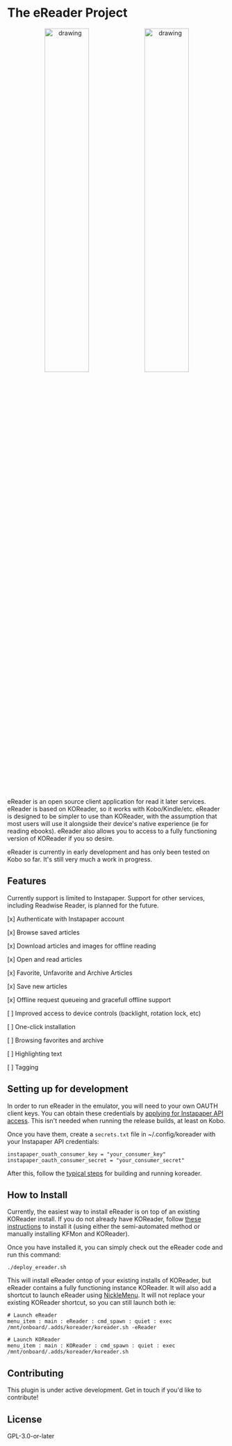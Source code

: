 # The eReader Project

<p align="center">
  <img src="https://github.com/user-attachments/assets/b5b5db2b-9357-4625-9b8f-fa9a692a3b7a" alt="drawing" style="width:45%;"/>
  <img src="https://github.com/user-attachments/assets/f0c72004-3f0e-4984-8537-b92983d227ca" alt="drawing" style="width:45%;"/>
</p>

eReader is an open source client application for read it later services. eReader is based on KOReader, so it works with Kobo/Kindle/etc. eReader is designed to be simpler to use than KOReader, with the assumption that most users will use it alongside their device's native experience (ie for reading ebooks). eReader also allows you to access to a fully functioning version of KOReader if you so desire.

eReader is currently in early development and has only been tested on Kobo so far. It's still very much a work in progress.

## Features

Currently support is limited to Instapaper. Support for other services, including Readwise Reader, is planned for the future.

[x] Authenticate with Instapaper account

[x] Browse saved articles

[x] Download articles and images for offline reading

[x] Open and read articles

[x] Favorite, Unfavorite and Archive Articles

[x] Save new articles

[x] Offline request queueing and gracefull offline support

[ ] Improved access to device controls (backlight, rotation lock, etc)

[ ] One-click installation

[ ] Browsing favorites and archive

[ ] Highlighting text

[ ] Tagging

## Setting up for development

In order to run eReader in the emulator, you will need to your own OAUTH client keys. You can obtain these credentials by [applying for Instapaper API access](https://www.instapaper.com/api). This isn't needed when running the release builds, at least on Kobo.

Once you have them, create a `secrets.txt` file in ~/.config/koreader with your Instapaper API credentials:

```
instapaper_ouath_consumer_key = "your_consumer_key"
instapaper_oauth_consumer_secret = "your_consumer_secret"
```

After this, follow the [typical steps](https://github.com/koreader/koreader/blob/master/doc/Building.md) for building and running koreader.

## How to Install

Currently, the easiest way to install eReader is on top of an existing KOReader install. If you do not already have KOReader, follow [these instructions](https://github.com/koreader/koreader/wiki/Installation-on-Kobo-devices) to install it (using either the semi-automated method or manually installing KFMon and KOReader).

Once you have installed it, you can simply check out the eReader code and run this command:
```
./deploy_ereader.sh
```

 This will install eReader ontop of your existing installs of KOReader, but eReader contains a fully functioning instance KOReader. It will also add a shortcut to launch eReader using [NickleMenu](https://github.com/pgaskin/NickelMenu). It will not replace your existing KOReader shortcut, so you can still launch both ie:
 ```
 # Launch eReader
 menu_item : main : eReader : cmd_spawn : quiet : exec /mnt/onboard/.adds/koreader/koreader.sh -eReader
 
 # Launch KOReader
 menu_item : main : KOReader : cmd_spawn : quiet : exec /mnt/onboard/.adds/koreader/koreader.sh
 ```


## Contributing

This plugin is under active development. Get in touch if you'd like to contribute!

## License

GPL-3.0-or-later

